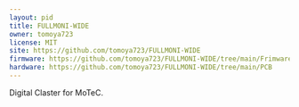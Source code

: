 ```yaml
---
layout: pid
title: FULLMONI-WIDE
owner: tomoya723
license: MIT
site: https://github.com/tomoya723/FULLMONI-WIDE
firmware: https://github.com/tomoya723/FULLMONI-WIDE/tree/main/Frimware
hardware: https://github.com/tomoya723/FULLMONI-WIDE/tree/main/PCB
---
```

Digital Claster for MoTeC.